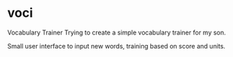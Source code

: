 # voci
Vocabulary Trainer
Trying to create a simple vocabulary trainer for my son.

Small user interface to input new words, training based on score and units.
